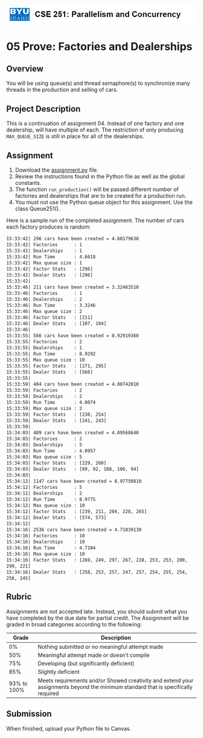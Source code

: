 ![](../site/banner.png)

# 05 Prove: Factories and Dealerships

## Overview

You will be using queue(s) and thread semaphore(s) to synchronize many threads in the production and selling of cars.

## Project Description

This is a continuation of assignment 04.  Instead of one factory and one dealership, will have multiple of each.  The restriction of only producing `MAX_QUEUE_SIZE` is still in place for all of the dealerships.

## Assignment

1. Download the [assignment.py](assignment/assignment.py) file.
2. Review the instructions found in the Python file as well as the global constants.
4. The function `run_production()` will be passed different number of factories and dealerships that are to be created for a production run.
1. You must not use the Python queue object for this assignment.  Use the class Queue251().

Here is a sample run of the completed assignment.  The number of cars each factory produces is random:

```
15:33:42| 296 cars have been created = 4.60179630
15:33:42| Factories      : 1     
15:33:42| Dealerships    : 1     
15:33:42| Run Time       : 4.6018
15:33:42| Max queue size : 1     
15:33:42| Factor Stats   : [296] 
15:33:42| Dealer Stats   : [296] 
15:33:42| 
15:33:46| 211 cars have been created = 3.32463510
15:33:46| Factories      : 1
15:33:46| Dealerships    : 2
15:33:46| Run Time       : 3.3246    
15:33:46| Max queue size : 2
15:33:46| Factor Stats   : [211]     
15:33:46| Dealer Stats   : [107, 104]
15:33:46| 
15:33:55| 566 cars have been created = 8.92919360
15:33:55| Factories      : 2
15:33:55| Dealerships    : 1
15:33:55| Run Time       : 8.9292    
15:33:55| Max queue size : 10        
15:33:55| Factor Stats   : [271, 295]
15:33:55| Dealer Stats   : [566]     
15:33:55| 
15:33:59| 484 cars have been created = 4.00742010
15:33:59| Factories      : 2
15:33:59| Dealerships    : 2
15:33:59| Run Time       : 4.0074    
15:33:59| Max queue size : 2
15:33:59| Factor Stats   : [230, 254]
15:33:59| Dealer Stats   : [241, 243]
15:33:59| 
15:34:03| 489 cars have been created = 4.09568640
15:34:03| Factories      : 2
15:34:03| Dealerships    : 5
15:34:03| Run Time       : 4.0957
15:34:03| Max queue size : 5
15:34:03| Factor Stats   : [229, 260]
15:34:03| Dealer Stats   : [89, 92, 108, 106, 94]
15:34:03| 
15:34:12| 1147 cars have been created = 8.97750810
15:34:12| Factories      : 5
15:34:12| Dealerships    : 2
15:34:12| Run Time       : 8.9775
15:34:12| Max queue size : 10
15:34:12| Factor Stats   : [239, 211, 204, 228, 265]
15:34:12| Dealer Stats   : [574, 573]
15:34:12| 
15:34:16| 2536 cars have been created = 4.71039130
15:34:16| Factories      : 10
15:34:16| Dealerships    : 10
15:34:16| Run Time       : 4.7104
15:34:16| Max queue size : 10
15:34:16| Factor Stats   : [269, 249, 297, 267, 228, 253, 253, 200, 299, 221]
15:34:16| Dealer Stats   : [258, 253, 257, 247, 257, 254, 255, 254, 256, 245]
```


## Rubric

Assignments are not accepted late. Instead, you should submit what you have completed by the due date for partial credit.
The Assignment will be graded in broad categories according to the following:

| Grade | Description |
|-------|-------------|
| 0% | Nothing submitted or no meaningful attempt made |
| 50% | Meaningful attempt made or doesn't compile |
| 75% | Developing (but significantly deficient) |
| 85% | Slightly deficient |
| 93% to 100% | Meets requirements and/or Showed creativity and extend your assignments beyond the minimum standard that is specifically required |

## Submission

When finished, upload your Python file to Canvas.